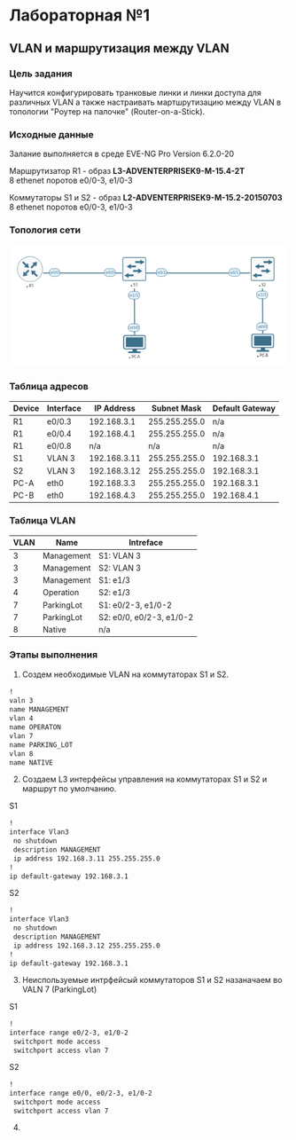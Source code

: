 # Лабораторная №1
## VLAN и маршрутизация между VLAN 

### Цель задания
Научится конфигурировать транковые линки и линки доступа для различных VLAN а также настраивать мартшрутизацию между VLAN в топологии "Роутер на палочке" (Router-on-a-Stick).
### Исходные данные
Залание выполняется в среде EVE-NG Pro Version 6.2.0-20

Маршрутизатор R1 - образ **L3-ADVENTERPRISEK9-M-15.4-2T** </br>8 ethenet поротов e0/0-3, e1/0-3

Коммутаторы S1 и S2 - образ **L2-ADVENTERPRISEK9-M-15.2-20150703** </br>8 ethenet поротов e0/0-3, e1/0-3
### Топология сети
![Топология сети](img/lab_01.png)

### Таблица адресов
|Device|Interface|IP Address  |Subnet Mask  |Default Gateway|
|------|---------|------------|-------------|---------------|
|R1    |e0/0.3   |192.168.3.1 |255.255.255.0|n/a            |
|R1    |e0/0.4   |192.168.4.1 |255.255.255.0|n/a            |
|R1    |e0/0.8   |n/a         |n/a          |n/a            |
|S1    |VLAN 3   |192.168.3.11|255.255.255.0|192.168.3.1    |
|S2    |VLAN 3   |192.168.3.12|255.255.255.0|192.168.3.1    |
|PC-A  |eth0     |192.168.3.3 |255.255.255.0|192.168.3.1    |
|PC-B  |eth0     |192.168.4.3 |255.255.255.0|192.168.4.1    |


### Таблица VLAN
|VLAN|Name      |Intreface               |
|----|----------|------------------------|
|3   |Management|S1: VLAN 3              |
|3   |Management|S2: VLAN 3              |
|3   |Management|S1: e1/3                |
|4   |Operation |S2: e1/3                |
|7   |ParkingLot|S1: e0/2-3, e1/0-2      |
|7   |ParkingLot|S2: e0/0, e0/2-3, e1/0-2|
|8   |Native    |n/a                     |

### Этапы выполнения
1. Создем необходимые VLAN на коммутаторах S1 и S2.

```
!
valn 3
name MANAGEMENT
vlan 4 
name OPERATON
vlan 7
name PARKING_LOT
vlan 8 
name NATIVE
```
2. Создаем L3 интерфейсы управления на коммутаторах S1 и S2 и маршрут по умолчанию.

S1
```
!
interface Vlan3
 no shutdown
 description MANAGEMENT
 ip address 192.168.3.11 255.255.255.0
!
ip default-gateway 192.168.3.1
```
S2
```
!
interface Vlan3
 no shutdown
 description MANAGEMENT
 ip address 192.168.3.12 255.255.255.0
!
ip default-gateway 192.168.3.1
```
3. Неиспользуемые интрфейсый коммутаторов S1 и S2 назаначаем во VALN 7 (ParkingLot) 

S1
```
!
interface range e0/2-3, e1/0-2
 switchport mode access
 switchport access vlan 7
```
S2
```
!
interface range e0/0, e0/2-3, e1/0-2
 switchport mode access
 switchport access vlan 7
```
4. 
